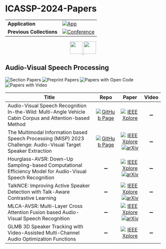# ICASSP-2024-Papers

<table>
    <tr>
        <td><strong>Application</strong></td>
        <td>
            <a href="https://huggingface.co/spaces/DmitryRyumin/NewEraAI-Papers" style="float:left;">
                <img src="https://img.shields.io/badge/🤗-NewEraAI--Papers-FFD21F.svg" alt="App" />
            </a>
        </td>
    </tr>
    <tr>
        <td><strong>Previous Collections</strong></td>
        <td>
            <a href="https://github.com/DmitryRyumin/ICASSP-2023-24-Papers/blob/main/README_2023.md">
                <img src="http://img.shields.io/badge/ICASSP-2023-0073AE.svg" alt="Conference">
            </a>
        </td>
    </tr>
</table>

<div align="center">
    <a href="https://github.com/DmitryRyumin/ICASSP-2023-24-Papers/">
        <img src="https://cdn.jsdelivr.net/gh/DmitryRyumin/NewEraAI-Papers@main/images/home.svg" width="40" alt="" />
    </a>
    <a href="https://github.com/DmitryRyumin/ICASSP-2023-24-Papers/blob/main/sections/2024/main/IVMSP.md">
        <img src="https://cdn.jsdelivr.net/gh/DmitryRyumin/NewEraAI-Papers@main/images/right.svg" width="40" alt="" />
    </a>
</div>

## Audio-Visual Speech Processing

![Section Papers](https://img.shields.io/badge/Section%20Papers-6-42BA16) ![Preprint Papers](https://img.shields.io/badge/Preprint%20Papers-4-b31b1b) ![Papers with Open Code](https://img.shields.io/badge/Papers%20with%20Open%20Code-0-1D7FBF) ![Papers with Video](https://img.shields.io/badge/Papers%20with%20Video-0-FF0000)

| **Title** | **Repo** | **Paper** | **Video** |
|-----------|:--------:|:---------:|:---------:|
| Audio-Visual Speech Recognition In-the-Wild: Multi-Angle Vehicle Cabin Corpus and Attention-based Method | [![GitHub Page](https://img.shields.io/badge/GitHub-Page-159957.svg)](https://smil-spcras.github.io/DAVIS/) | [![IEEE Xplore](https://img.shields.io/badge/IEEE-10095313-E4A42C.svg)](https://ieeexplore.ieee.org/document/10448048) | :heavy_minus_sign: |
| The Multimodal Information based Speech Processing (MISP) 2023 Challenge: Audio-Visual Target Speaker Extraction | [![GitHub Page](https://img.shields.io/badge/GitHub-Page-159957.svg)](https://mispchallenge.github.io/mispchallenge2023/) | [![IEEE Xplore](https://img.shields.io/badge/IEEE-10095313-E4A42C.svg)](https://ieeexplore.ieee.org/document/10447462) <br /> [![arXiv](https://img.shields.io/badge/arXiv-2309.08348-b31b1b.svg)](https://arxiv.org/abs/2309.08348) | :heavy_minus_sign: |
| Hourglass-AVSR: Down-Up Sampling-based Computational Efficiency Model for Audio-Visual Speech Recognition | :heavy_minus_sign: | [![IEEE Xplore](https://img.shields.io/badge/IEEE-10095313-E4A42C.svg)](https://ieeexplore.ieee.org/document/10447487) <br /> [![arXiv](https://img.shields.io/badge/arXiv-2312.08850-b31b1b.svg)](https://arxiv.org/abs/2312.08850) | :heavy_minus_sign: |
| TalkNCE: Improving Active Speaker Detection with Talk-Aware Contrastive Learning | :heavy_minus_sign: | [![IEEE Xplore](https://img.shields.io/badge/IEEE-10095313-E4A42C.svg)](https://ieeexplore.ieee.org/document/10448124) <br /> [![arXiv](https://img.shields.io/badge/arXiv-2309.12306-b31b1b.svg)](https://arxiv.org/abs/2309.12306) | :heavy_minus_sign: |
| MLCA-AVSR: Multi-Layer Cross Attention Fusion based Audio-Visual Speech Recognition | :heavy_minus_sign: | [![IEEE Xplore](https://img.shields.io/badge/IEEE-10095313-E4A42C.svg)](https://ieeexplore.ieee.org/document/10446769) <br /> [![arXiv](https://img.shields.io/badge/arXiv-2401.03424-b31b1b.svg)](https://arxiv.org/abs/2401.03424) | :heavy_minus_sign: |
| GLMB 3D Speaker Tracking with Video-Assisted Multi-Channel Audio Optimization Functions | :heavy_minus_sign: | [![IEEE Xplore](https://img.shields.io/badge/IEEE-10095313-E4A42C.svg)](https://ieeexplore.ieee.org/document/10446460) | :heavy_minus_sign: |
